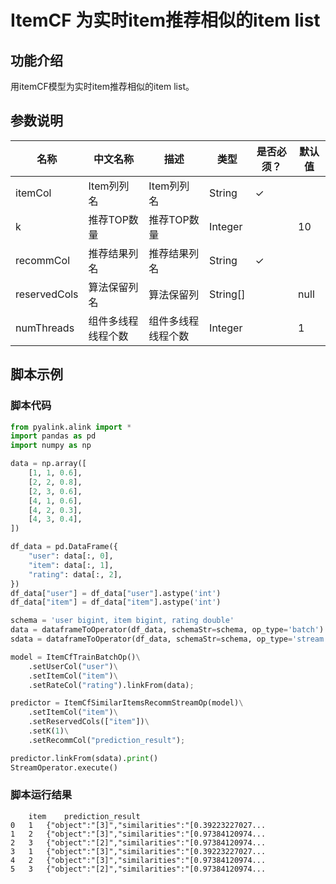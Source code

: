 # ItemCF 为实时item推荐相似的item list

## 功能介绍
用itemCF模型为实时item推荐相似的item list。


## 参数说明

| 名称 | 中文名称 | 描述 | 类型 | 是否必须？ | 默认值 |
| --- | --- | --- | --- | --- | --- |
| itemCol | Item列列名 | Item列列名 | String | ✓ |  |
| k | 推荐TOP数量 | 推荐TOP数量 | Integer |  | 10 |
| recommCol | 推荐结果列名 | 推荐结果列名 | String | ✓ |  |
| reservedCols | 算法保留列名 | 算法保留列 | String[] |  | null |
| numThreads | 组件多线程线程个数 | 组件多线程线程个数 | Integer |  | 1 |

## 脚本示例
### 脚本代码

```python
from pyalink.alink import *
import pandas as pd
import numpy as np

data = np.array([
    [1, 1, 0.6],
    [2, 2, 0.8],
    [2, 3, 0.6],
    [4, 1, 0.6],
    [4, 2, 0.3],
    [4, 3, 0.4],
])

df_data = pd.DataFrame({
    "user": data[:, 0],
    "item": data[:, 1],
    "rating": data[:, 2],
})
df_data["user"] = df_data["user"].astype('int')
df_data["item"] = df_data["item"].astype('int')

schema = 'user bigint, item bigint, rating double'
data = dataframeToOperator(df_data, schemaStr=schema, op_type='batch')
sdata = dataframeToOperator(df_data, schemaStr=schema, op_type='stream')

model = ItemCfTrainBatchOp()\
    .setUserCol("user")\
    .setItemCol("item")\
    .setRateCol("rating").linkFrom(data);

predictor = ItemCfSimilarItemsRecommStreamOp(model)\
    .setItemCol("item")\
    .setReservedCols(["item"])\
    .setK(1)\
    .setRecommCol("prediction_result");

predictor.linkFrom(sdata).print()
StreamOperator.execute()
```

### 脚本运行结果
```
	item	prediction_result
0	1	{"object":"[3]","similarities":"[0.39223227027...
1	2	{"object":"[3]","similarities":"[0.97384120974...
2	3	{"object":"[2]","similarities":"[0.97384120974...
3	1	{"object":"[3]","similarities":"[0.39223227027...
4	2	{"object":"[3]","similarities":"[0.97384120974...
5	3	{"object":"[2]","similarities":"[0.97384120974...
```

